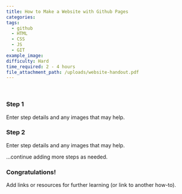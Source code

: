 ```yaml
---
title: How to Make a Website with Github Pages
categories:
tags:
  - github
  - HTML
  - CSS
  - JS
  - GIT
example_image:
difficulty: Hard
time_required: 2 - 4 hours
file_attachment_path: /uploads/website-handout.pdf
---
```


&nbsp;

### Step 1

Enter step details and any images that may help.

### Step 2

Enter step details and any images that may help.

…continue adding more steps as needed.

### Congratulations\!

Add links or resources for further learning (or link to another how-to).
